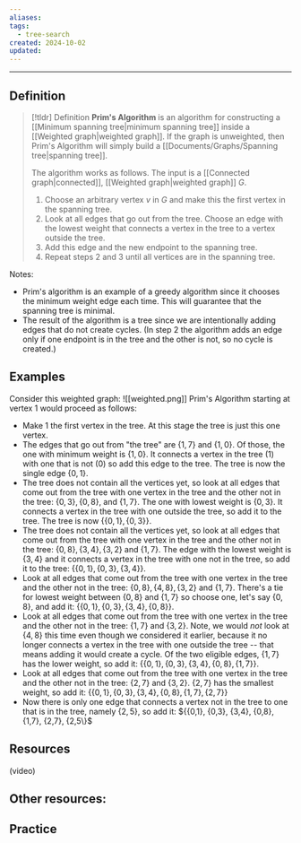 ```yaml
---
aliases: 
tags:
  - tree-search
created: 2024-10-02
updated:
---
```

---
## Definition 

> [!tldr] Definition
> **Prim's Algorithm** is an algorithm for constructing a [[Minimum spanning tree|minimum spanning tree]] inside a [[Weighted graph|weighted graph]]. If the graph is unweighted, then Prim's Algorithm will simply build a [[Documents/Graphs/Spanning tree|spanning tree]]. 
> 
> The algorithm works as follows. The input is a [[Connected graph|connected]], [[Weighted graph|weighted graph]] $G$. 
> 1. Choose an arbitrary vertex $v$ in $G$ and make this the first vertex in the spanning tree.
> 2. Look at all edges that go out from the tree. Choose an edge with the lowest weight that connects a vertex in the tree to a vertex outside the tree.
> 3. Add this edge and the new endpoint to the spanning tree. 
> 4. Repeat steps 2 and 3 until all vertices are in the spanning tree. 
>

Notes: 
- Prim's algorithm is an example of a greedy algorithm since it chooses the minimum weight edge each time. This will guarantee that the spanning tree is minimal. 
- The result of the algorithm is a tree since we are intentionally adding edges that do not create cycles. (In step 2 the algorithm adds an edge only if one endpoint is in the tree and the other is not, so no cycle is created.)

## Examples 

Consider this weighted graph: 
![[weighted.png]]
Prim's Algorithm starting at vertex 1 would proceed as follows: 
- Make 1 the first vertex in the tree. At this stage the tree is just this one vertex. 
- The edges that go out from "the tree" are $\{1,7\}$ and $\{1,0\}$. Of those, the one with minimum weight is $\{1,0\}$. It connects a vertex in the tree (1) with one that is not (0) so add this edge to the tree. The tree is now the single edge $\{0,1\}$. 
- The tree does not contain all the vertices yet, so look at all edges that come out from the tree with one vertex in the tree and the other not in the tree: $\{0,3\}, \{0,8\},$ and $\{1,7\}$. The one with lowest weight is $\{0,3\}$. It connects a vertex in the tree with one outside the tree, so add it to the tree. The tree is now $\{\{0,1\}, \{0,3\}\}$. 
- The tree does not contain all the vertices yet, so look at all edges that come out from the tree with one vertex in the tree and the other not in the tree: $\{0,8\},\{3,4\}, \{3,2\}$ and $\{1,7\}$. The edge with the lowest weight is $\{3,4\}$ and it connects a vertex in the tree with one not in the tree, so add it to the tree: $\{\{0,1\}, \{0,3\}, \{3,4\}\}$. 
- Look at all edges that come out from the tree with one vertex in the tree and the other not in the tree: $\{0,8\},\{4,8\},\{3,2\}$ and $\{1,7\}$. There's a tie for lowest weight between $\{0,8\}$ and $\{1,7\}$ so choose one, let's say $\{0,8\}$, and add it: $\{\{0,1\}, \{0,3\}, \{3,4\}, \{0,8\}\}$. 
- Look at all edges that come out from the tree with one vertex in the tree and the other not in the tree: $\{1,7\}$ and $\{3,2\}$. Note, we would *not* look at $\{4,8\}$ this time even though we considered it earlier, because it no longer connects a vertex in the tree with one outside the tree -- that means adding it would create a cycle. Of the two eligible edges, $\{1,7\}$ has the lower weight, so add it: $\{\{0,1\}, \{0,3\}, \{3,4\}, \{0,8\}, \{1,7\}\}$. 
- Look at all edges that come out from the tree with one vertex in the tree and the other not in the tree: $\{2,7\}$ and $\{3,2\}$. $\{2,7\}$ has the smallest weight, so add it: $\{\{0,1\}, \{0,3\}, \{3,4\}, \{0,8\}, \{1,7\}, \{2,7\}\}$
- Now there is only one edge that connects a vertex not in the tree to one that is in the tree, namely $\{2,5\}$, so add it: $\{\{0,1\}, \{0,3\}, \{3,4\}, \{0,8\}, \{1,7\}, \{2,7\}, \{2,5\\}$


## Resources 

(video)

Other resources: 
- 

## Practice 
